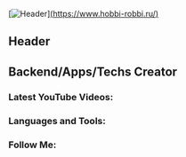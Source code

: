 [![Header](https://github.com/header.png)][(https://www.hobbi-robbi.ru/)](https://www.mirf.ru/wp-content/uploads/2021/05/JoJos-Bizarre-Adventure-12.jpg)

## Header
## Backend/Apps/Techs Creator

### Latest YouTube Videos:

### Languages and Tools:

### Follow Me:
